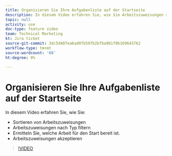 ```yaml
---
title: Organisieren Sie Ihre Aufgabenliste auf der Startseite
description: In diesem Video erfahren Sie, wie Sie Arbeitszuweisungen sortieren, Zuweisungen nach Typ filtern, Aufgaben identifizieren, die startbereit sind, und Arbeitszuweisungen akzeptieren.
topic: null
activity: use
doc-type: feature video
team: Technical Marketing
kt: Jira ticket
source-git-commit: 3dc5d407ea6ad97b597b2bfba961f0b169643762
workflow-type: tm+mt
source-wordcount: '60'
ht-degree: 0%

---
```


# Organisieren Sie Ihre Aufgabenliste auf der Startseite

In diesem Video erfahren Sie, wie Sie:

* Sortieren von Arbeitszuweisungen
* Arbeitszuweisungen nach Typ filtern
* Ermitteln Sie, welche Arbeit für den Start bereit ist.
* Arbeitszuweisungen akzeptieren

>[!VIDEO](https://video.tv.adobe.com/v/335099/?quality=12&learn=on)
